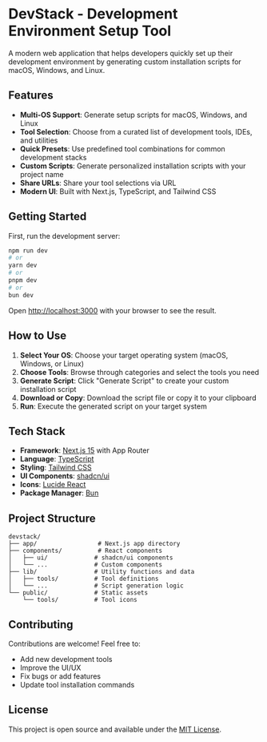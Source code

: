 # DevStack - Development Environment Setup Tool

A modern web application that helps developers quickly set up their development environment by generating custom installation scripts for macOS, Windows, and Linux.

## Features

- **Multi-OS Support**: Generate setup scripts for macOS, Windows, and Linux
- **Tool Selection**: Choose from a curated list of development tools, IDEs, and utilities
- **Quick Presets**: Use predefined tool combinations for common development stacks
- **Custom Scripts**: Generate personalized installation scripts with your project name
- **Share URLs**: Share your tool selections via URL
- **Modern UI**: Built with Next.js, TypeScript, and Tailwind CSS

## Getting Started

First, run the development server:

```bash
npm run dev
# or
yarn dev
# or
pnpm dev
# or
bun dev
```

Open [http://localhost:3000](http://localhost:3000) with your browser to see the result.

## How to Use

1. **Select Your OS**: Choose your target operating system (macOS, Windows, or Linux)
2. **Choose Tools**: Browse through categories and select the tools you need
3. **Generate Script**: Click "Generate Script" to create your custom installation script
4. **Download or Copy**: Download the script file or copy it to your clipboard
5. **Run**: Execute the generated script on your target system

## Tech Stack

- **Framework**: [Next.js 15](https://nextjs.org/) with App Router
- **Language**: [TypeScript](https://www.typescriptlang.org/)
- **Styling**: [Tailwind CSS](https://tailwindcss.com/)
- **UI Components**: [shadcn/ui](https://ui.shadcn.com/)
- **Icons**: [Lucide React](https://lucide.dev/)
- **Package Manager**: [Bun](https://bun.sh/)

## Project Structure

```
devstack/
├── app/                 # Next.js app directory
├── components/          # React components
│   ├── ui/             # shadcn/ui components
│   └── ...             # Custom components
├── lib/                # Utility functions and data
│   ├── tools/          # Tool definitions
│   └── ...             # Script generation logic
└── public/             # Static assets
    └── tools/          # Tool icons
```

## Contributing

Contributions are welcome! Feel free to:

- Add new development tools
- Improve the UI/UX
- Fix bugs or add features
- Update tool installation commands

## License

This project is open source and available under the [MIT License](LICENSE).
